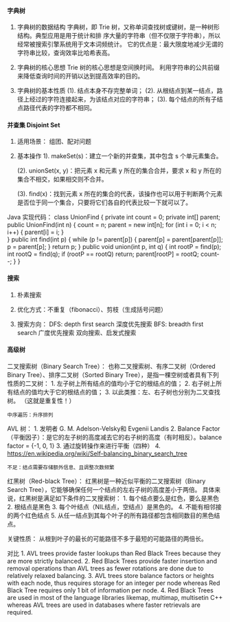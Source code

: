 #### 字典树


1. 字典树的数据结构
	字典树，即 Trie 树，又称单词查找树或键树，是一种树形结构。典型应用是用于统计和排
	序大量的字符串（但不仅限于字符串），所以经常被搜索引擎系统用于文本词频统计。
	它的优点是：最大限度地减少无谓的字符串比较，查询效率比哈希表高。

2. 字典树的核心思想
	Trie 树的核心思想是空间换时间。
	利用字符串的公共前缀来降低查询时间的开销以达到提高效率的目的。

3. 字典树的基本性质
	(1). 结点本身不存完整单词；
	(2). 从根结点到某一结点，路径上经过的字符连接起来，为该结点对应的字符串；
	(3). 每个结点的所有子结点路径代表的字符都不相同。


#### 并查集 Disjoint Set


1. 适用场景：
		组团、配对问题
		
2. 基本操作
	1). makeSet(s)：建立一个新的并查集，其中包含 s 个单元素集合。

	(2). unionSet(x, y)：把元素 x 和元素 y 所在的集合合并，要求 x 和 y 所在的集合不相交，如果相交则不合并。

	(3). find(x)：找到元素 x 所在的集合的代表，该操作也可以用于判断两个元素是否位于同一个集合，只要将它们各自的代表比较一下就可以了。
	
	
Java 实现代码：
	class UnionFind { 
		private int count = 0; 
		private int[] parent; 
		public UnionFind(int n) { 
			count = n; 
			parent = new int[n]; 
			for (int i = 0; i < n; i++) { 
				parent[i] = i;
			} 			
		} 
		public int find(int p) { 
			while (p != parent[p]) { 
				parent[p] = parent[parent[p]]; 
				p = parent[p]; 
			}
			return p; 
		}
		public void union(int p, int q) { 
			int rootP = find(p); 
			int rootQ = find(q); 
			if (rootP == rootQ) return; 
			parent[rootP] = rootQ; 
			count--;
		} 
	}
	

#### 搜索


1. 朴素搜索

2. 优化方式：不重复（fibonacci）、剪枝（生成括号问题）

3. 搜索方向： 
	DFS: depth first search 深度优先搜索 
	BFS: breadth first search 广度优先搜索 
	双向搜索、启发式搜索
	
	
	
#### 高级树


二叉搜索树（Binary Search Tree）：
也称二叉搜索树、有序二叉树（Ordered Binary Tree）、排序二叉树（Sorted Binary Tree），是指一棵空树或者具有下列性质的二叉树：
	1. 左子树上所有结点的值均小于它的根结点的值；
	2. 右子树上所有结点的值均大于它的根结点的值；
	3. 以此类推：左、右子树也分别为二叉查找树。 （这就是重复性！）
	
	中序遍历：升序排列


AVL 树：
	1. 发明者 G. M. Adelson-Velsky和 Evgenii Landis
	2. Balance Factor（平衡因子）：是它的左子树的高度减去它的右子树的高度（有时相反）。balance factor = {-1, 0, 1}
	3. 通过旋转操作来进行平衡（四种）
	4. https://en.wikipedia.org/wiki/Self-balancing_binary_search_tree
	
	不足：结点需要存储额外信息、且调整次数频繁

	
红黑树（Red-black Tree）：
红黑树是一种近似平衡的二叉搜索树（Binary Search Tree），它能够确保任何一个结点的左右子树的高度差小于两倍。
具体来说，红黑树是满足如下条件的二叉搜索树： 
	1. 每个结点要么是红色，要么是黑色
	2. 根结点是黑色
	3. 每个叶结点（NIL结点，空结点）是黑色的。 
	4. 不能有相邻接的两个红色结点 
	5. 从任一结点到其每个叶子的所有路径都包含相同数目的黑色结点。

关键性质：
	从根到叶子的最长的可能路径不多于最短的可能路径的两倍长。


对比
	1. AVL trees provide faster lookups than Red Black Trees because they are more strictly balanced. 
	2. Red Black Trees provide faster insertion and removal operations than AVL trees as fewer rotations 
	   are done due to relatively relaxed balancing.
	3. AVL trees store balance factors or heights with each node, thus requires storage for 
	   an integer per node whereas Red Black Tree requires only 1 bit of information per node.
	4. Red Black Trees are used in most of the language libraries likemap, multimap, multisetin C++ 
	   whereas AVL trees are used in databases where faster retrievals are required.